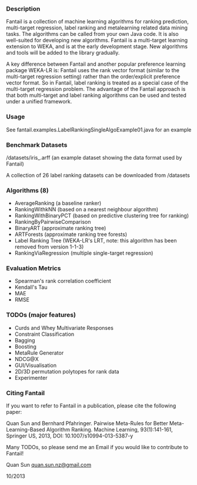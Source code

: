 ### Description

Fantail is a collection of machine learning algorithms for ranking prediction, multi-target regression, label ranking and metalearning related data mining tasks. The algorithms can be called from your own Java code. It is also well-suited for developing new algorithms. Fantail is a multi-target learning extension to WEKA, and is at the early development stage. New algorithms and tools will be added to the library gradually.

A key difference between Fantail and another popular preference learning package WEKA-LR is: Fantail uses the rank vector format (similar to the multi-target regression setting) rather than the order/explicit preference vector format. So in Fantail, label ranking is treated as a special case of the multi-target regression problem. The advantage of the Fantail approach is that both multi-target and label ranking algorithms can be used and tested under a unified framework.

### Usage

See fantail.examples.LabelRankingSingleAlgoExample01.java for an example

### Benchmark Datasets

/datasets/iris_.arff (an example dataset showing the data format used by Fantail) 

A collection of 26 label ranking datasets can be downloaded from /datasets

### Algorithms (8)

* AverageRanking (a baseline ranker)
* RankingWithkNN (based on a nearest neighbour algorithm)
* RankingWithBinaryPCT (based on predictive clustering tree for ranking)
* RankingByPairwiseComparison
* BinaryART (approximate ranking tree)
* ARTForests (approximate ranking tree forests)
* Label Ranking Tree (WEKA-LR's LRT, note: this algorithm has been removed from version 1-1-3)
* RankingViaRegression (multiple single-target regression)

### Evaluation Metrics

* Spearman's rank correlation coefficient
* Kendall's Tau
* MAE
* RMSE

### TODOs (major features)

* Curds and Whey Multivariate Responses
* Constraint Classification
* Bagging
* Boosting
* MetaRule Generator
* NDCG@X
* GUI/Visualisation
* 2D/3D permutation polytopes for rank data
* Experimenter

### Citing Fantail

If you want to refer to Fantail in a publication, please cite the following paper: 

Quan Sun and Bernhard Pfahringer. Pairwise Meta-Rules for Better Meta-Learning-Based Algorithm Ranking. Machine Learning, 93(1):141-161, Springer US, 2013, DOI: 10.1007/s10994-013-5387-y

Many TODOs, so please send me an Email if you would like to contribute to Fantail!

Quan Sun quan.sun.nz@gmail.com 

10/2013 
